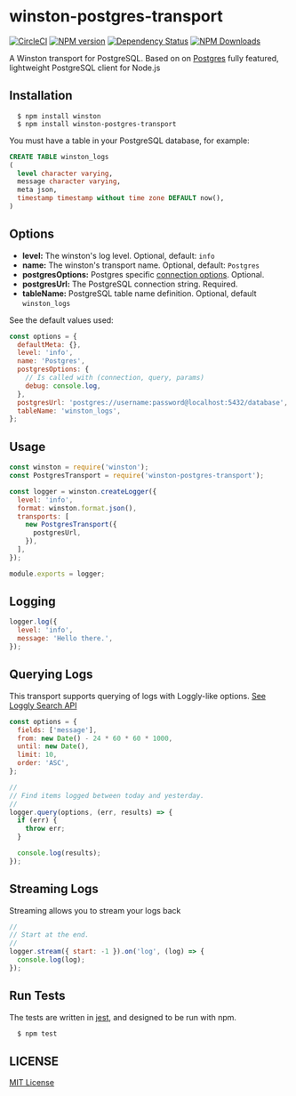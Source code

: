 # winston-postgres-transport

[![CircleCI](https://circleci.com/gh/ofkindness/winston-postgres-transport/tree/master.svg?style=svg)](https://circleci.com/gh/ofkindness/winston-postgres-transport/tree/master)
[![NPM version](https://img.shields.io/npm/v/winston-postgres-transport.svg)](https://npmjs.org/package/winston-postgres-transport)
[![Dependency Status](https://david-dm.org/ofkindness/winston-postgres-transport.svg?theme=shields.io)](https://david-dm.org/ofkindness/winston-postgres-transport)
[![NPM Downloads](https://img.shields.io/npm/dm/winston-postgres-transport.svg)](https://npmjs.org/package/winston-postgres-transport)

A Winston transport for PostgreSQL. Based on on [Postgres](https://github.com/porsager/postgres) fully featured, lightweight PostgreSQL client for Node.js

## Installation

```console
  $ npm install winston
  $ npm install winston-postgres-transport
```

You must have a table in your PostgreSQL database, for example:

```sql
CREATE TABLE winston_logs
(
  level character varying,
  message character varying,
  meta json,
  timestamp timestamp without time zone DEFAULT now(),
)
```

## Options

- **level:** The winston's log level. Optional, default: `info`
- **name:** The winston's transport name. Optional, default: `Postgres`
- **postgresOptions:** Postgres specific [connection options](https://github.com/porsager/postgres#connection-options-postgresurl-options). Optional.
- **postgresUrl:** The PostgreSQL connection string. Required.
- **tableName:** PostgreSQL table name definition. Optional, default `winston_logs`

See the default values used:

```js
const options = {
  defaultMeta: {},
  level: 'info',
  name: 'Postgres',
  postgresOptions: {
    // Is called with (connection, query, params)
    debug: console.log,
  },
  postgresUrl: 'postgres://username:password@localhost:5432/database',
  tableName: 'winston_logs',
};
```

## Usage

```js
const winston = require('winston');
const PostgresTransport = require('winston-postgres-transport');

const logger = winston.createLogger({
  level: 'info',
  format: winston.format.json(),
  transports: [
    new PostgresTransport({
      postgresUrl,
    }),
  ],
});

module.exports = logger;
```

## Logging

```js
logger.log({
  level: 'info',
  message: 'Hello there.',
});
```

## Querying Logs

This transport supports querying of logs with Loggly-like options. [See Loggly Search API](https://www.loggly.com/docs/api-retrieving-data/)

```js
const options = {
  fields: ['message'],
  from: new Date() - 24 * 60 * 60 * 1000,
  until: new Date(),
  limit: 10,
  order: 'ASC',
};

//
// Find items logged between today and yesterday.
//
logger.query(options, (err, results) => {
  if (err) {
    throw err;
  }

  console.log(results);
});
```

## Streaming Logs

Streaming allows you to stream your logs back

```js
//
// Start at the end.
//
logger.stream({ start: -1 }).on('log', (log) => {
  console.log(log);
});
```

## Run Tests

The tests are written in [jest](https://jestjs.io/), and designed to be run with npm.

```bash
  $ npm test
```

## LICENSE

[MIT License](http://en.wikipedia.org/wiki/MIT_License)
